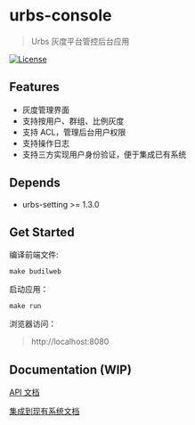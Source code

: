 # urbs-console
> Urbs 灰度平台管控后台应用

[![License](http://img.shields.io/badge/license-mit-blue.svg?style=flat-square)](https://raw.githubusercontent.com/teambition/urbs-console/master/LICENSE)

## Features
+ 灰度管理界面
+ 支持按用户、群组、比例灰度
+ 支持 ACL，管理后台用户权限
+ 支持操作日志
+ 支持三方实现用户身份验证，便于集成已有系统

## Depends
- urbs-setting >= 1.3.0


## Get Started

编译前端文件:

```shell
make budilweb
```

启动应用：

```shell
make run
```

浏览器访问：

>  http://localhost:8080


## Documentation (WIP)

[API 文档](https://github.com/teambition/urbs-console/blob/master/doc/api.md)

[集成到现有系统文档](https://github.com/teambition/urbs-console/blob/master/doc/adapter.md)
